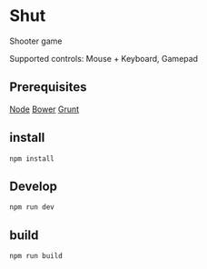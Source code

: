 # Shut
Shooter game

Supported controls: Mouse + Keyboard, Gamepad

## Prerequisites
[Node](https://nodejs.org/)
[Bower](http://bower.io/)
[Grunt](http://gruntjs.com/)


## install
```
npm install
```

## Develop
```
npm run dev
```

## build
```
npm run build
```
